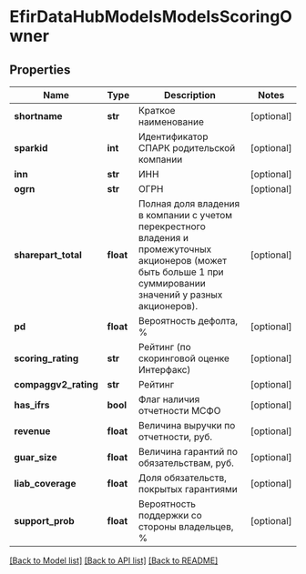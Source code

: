 # EfirDataHubModelsModelsScoringOwner

## Properties
Name | Type | Description | Notes
------------ | ------------- | ------------- | -------------
**shortname** | **str** | Краткое наименование | [optional] 
**sparkid** | **int** | Идентификатор СПАРК родительской компании | [optional] 
**inn** | **str** | ИНН | [optional] 
**ogrn** | **str** | ОГРН | [optional] 
**sharepart_total** | **float** | Полная доля владения в компании c учетом перекрестного владения и промежуточных акционеров (может быть больше 1 при суммировании значений у разных акционеров). | [optional] 
**pd** | **float** | Вероятность дефолта, % | [optional] 
**scoring_rating** | **str** | Рейтинг (по скоринговой оценке Интерфакс) | [optional] 
**compaggv2_rating** | **str** | Рейтинг | [optional] 
**has_ifrs** | **bool** | Флаг наличия отчетности МСФО | [optional] 
**revenue** | **float** | Величина выручки по отчетности, руб. | [optional] 
**guar_size** | **float** | Величина гарантий по обязательствам, руб. | [optional] 
**liab_coverage** | **float** | Доля обязательств, покрытых гарантиями | [optional] 
**support_prob** | **float** | Вероятность поддержки со стороны владельцев, % | [optional] 

[[Back to Model list]](../README.md#documentation-for-models) [[Back to API list]](../README.md#documentation-for-api-endpoints) [[Back to README]](../README.md)

